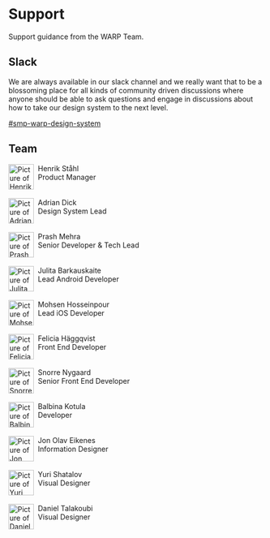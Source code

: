 # Support
Support guidance from the WARP Team.

## Slack
We are always available in our slack channel and we really want that to be a blossoming place for all kinds of community driven discussions where anyone should be able to ask questions and engage in discussions about how to take our design system to the next level.

[#smp-warp-design-system](https://sch-chat.slack.com/archives/C04P0GYTHPV)

## Team 
<div style="display:flex; gap:8px;">
    <img src="/help/henrik-ståhl.png" style="width: 50px;" alt="Picture of Henrik Ståhl"/> 
    <div>
        Henrik Ståhl 
        <br>
        Product Manager
    </div>
</div>
<br>
<div style="display:flex; gap:8px;">
    <img src="/help/adi.png" style="width: 50px;" alt="Picture of Adrian Dick"/> 
    <div>
        Adrian Dick 
        <br>
        Design System Lead
    </div>
</div>
<br>
<div style="display:flex; gap:8px;">
    <img src="/help/prash.png" style="width: 50px;" alt="Picture of Prash Mehra"/> 
    <div>
        Prash Mehra 
        <br>
        Senior Developer & Tech Lead
    </div>
</div>
<br>
<div style="display:flex; gap:8px;">
    <img src="/help/julita.png" style="width: 50px;" alt="Picture of Julita Barkauskaite"/> 
    <div>
        Julita Barkauskaite
        <br>
        Lead Android Developer
    </div>
</div>
<br>
<div style="display:flex; gap:8px;">
    <img src="/help/mohsen.png" style="width: 50px;" alt="Picture of Mohsen Hosseinpour"/> 
    <div>
        Mohsen Hosseinpour
        <br>
        Lead iOS Developer
    </div>
</div>
<br>
<div style="display:flex; gap:8px;">
    <img src="/help/felicia.png" style="width: 50px;" alt="Picture of Felicia Häggqvist"/> 
    <div>
        Felicia Häggqvist
        <br>
        Front End Developer
    </div>
</div>
<br>
<div style="display:flex; gap:8px;">
    <img src="/help/snorre.png" style="width: 50px;" alt="Picture of Snorre Nygaard"/> 
    <div>
        Snorre Nygaard
        <br>
        Senior Front End Developer
    </div>
</div>
<br>
<div style="display:flex; gap:8px;">
    <img src="/help/balbina.png" style="width: 50px;" alt="Picture of Balbina Kotula"/> 
    <div>
        Balbina Kotula
        <br>
        Developer
    </div>
</div>
<br>
<div style="display:flex; gap:8px;">
    <img src="/help/jono.png" style="width: 50px;" alt="Picture of Jon Olav Eikenes"/> 
    <div>
        Jon Olav Eikenes
        <br>
        Information Designer
    </div>
</div>
<br>
<div style="display:flex; gap:8px;">
    <img src="/help/yuri.png" style="width: 50px;" alt="Picture of Yuri Shatalov"/> 
    <div>
        Yuri Shatalov
        <br>
        Visual Designer
    </div>
</div>
<br>
<div style="display:flex; gap:8px;">
    <img src="/help/daniel.png" style="width: 50px;" alt="Picture of Daniel Talakoubi"/> 
    <div>
        Daniel Talakoubi
        <br>
        Visual Designer
    </div>
</div>